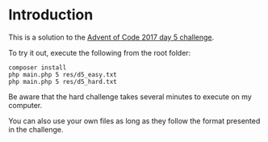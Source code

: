 # Introduction

This is a solution to the [Advent of Code 2017 day 5 challenge](http://adventofcode.com/2017/day/5).

To try it out, execute the following from the root folder:

```shell
composer install
php main.php 5 res/d5_easy.txt
php main.php 5 res/d5_hard.txt
```

Be aware that the hard challenge takes several minutes to execute on my computer.

You can also use your own files as long as they follow the format presented in the challenge.